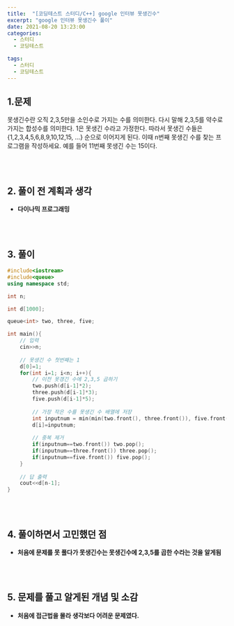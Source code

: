 ```yaml
---
title:  "[코딩테스트 스터디/C++] google 인터뷰 못생긴수"
excerpt: "google 인터뷰 못생긴수 풀이"
date: 2021-08-20 13:23:00
categories:
  - 스터디
  - 코딩테스트

tags:
  - 스터디
  - 코딩테스트
---
```


## 1.문제 

못생긴수란 오직 2,3,5만을 소인수로 가지는 수를 의미한다. 다시 말해 2,3,5를 약수로 가지는 합성수를 의미한다. 1은 못생긴 수라고 가정한다. 따라서 못생긴 수들은 {1,2,3,4,5,6,8,9,10,12,15, ...} 순으로 이어지게 된다. 이때 n번째 못생긴 수를 찾는 프로그램을 작성하세요. 예를 들어 11번째 못생긴 수는 15이다.

<br>
<br>

## 2. 풀이 전 계획과 생각

- **다이나믹 프로그래밍**


<br>
<br>

## 3. 풀이

```cpp
#include<iostream>
#include<queue> 
using namespace std;

int n;

int d[1000];

queue<int> two, three, five;

int main(){
	// 입력  
	cin>>n;
	
	// 못생긴 수 첫번째는 1  
	d[0]=1;
	for(int i=1; i<n; i++){
		// 이전 못갱긴 수에 2,3,5 곱하기  
		two.push(d[i-1]*2);
		three.push(d[i-1]*3);
		five.push(d[i-1]*5);
		
		// 가장 작은 수를 못생긴 수 배열에 저장  
		int inputnum = min(min(two.front(), three.front()), five.front());
		d[i]=inputnum;
		
		// 중복 제거  
		if(inputnum==two.front()) two.pop();
		if(inputnum==three.front()) three.pop();
		if(inputnum==five.front()) five.pop(); 
	}	
	
	// 답 출력
	cout<<d[n-1];
}
```


<br>
<br>

## 4. 풀이하면서 고민했던 점

- **처음에 문제를 못 풀다가 못생긴수는 못생긴수에 2,3,5를 곱한 수라는 것을 알게됨**


<br>
<br>

## 5. 문제를 풀고 알게된 개념 및 소감
- **처음에 접근법을 몰라 생각보다 어려운 문제였다.**